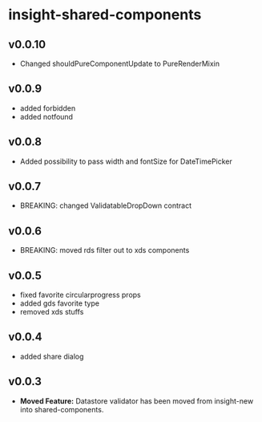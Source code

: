 # insight-shared-components

## v0.0.10
 - Changed shouldPureComponentUpdate to PureRenderMixin

## v0.0.9
 - added forbidden
 - added notfound

## v0.0.8
 - Added possibility to pass width and fontSize for DateTimePicker

## v0.0.7
 - BREAKING: changed ValidatableDropDown contract

## v0.0.6
 - BREAKING: moved rds filter out to xds components

## v0.0.5
 - fixed favorite circularprogress props
 - added gds favorite type
 - removed xds stuffs

## v0.0.4
 - added share dialog

## v0.0.3

 - **Moved Feature:** Datastore validator has been moved from insight-new into shared-components.
